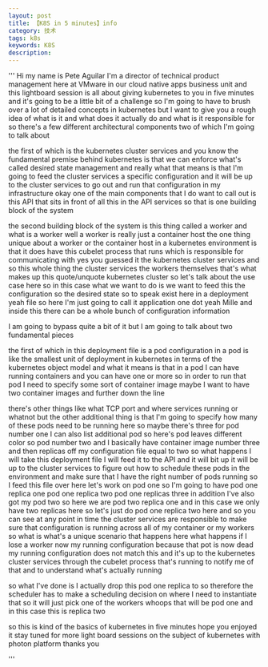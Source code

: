 ```yaml
---
layout: post
title: 【K8S in 5 minutes】info
category: 技术
tags: k8s 
keywords: K8S
description: 
---
```


'''
Hi my name is Pete Aguilar 
I'm a director of technical product management here at VMware 
in our cloud native apps business unit 
and this lightboard session is all about giving kubernetes to you in five minutes 
and it's going to be a little bit of a challenge 
so I'm going to have to brush over a lot of detailed concepts in kubernetes 
but I want to give you a rough idea of what is it and what does it actually do 
and what is it responsible for 
so there's a few different architectural components two of which I'm going to talk about 

the first of which is the kubernetes cluster services 
and you know the fundamental premise behind kubernetes is that 
we can enforce what's called desired state management 
and really what that means is that I'm going to feed the cluster services a specific configuration 
and it will be up to the cluster services to go out 
and run that configuration in my infrastructure okay 
one of the main components that I do want to call out is this API that sits in front of all this in the API services 
so that is one building block of the system 

the second building block of the system is this thing called a worker 
and what is a worker 
well a worker is really just a container host the one thing unique about a worker 
or the container host in a kubernetes environment is that 
it does have this cubelet process that runs which is responsible for communicating with yes you guessed it the kubernetes cluster services 
and so this whole thing the cluster services the workers themselves that's what makes up this quote/unquote kubernetes cluster 
so let's talk about the use case here 
so in this case what we want to do is we want to feed this the configuration 
so the desired state so to speak exist here in a deployment yeah file 
so here I'm just going to call it application one dot yeah Mille 
and inside this there can be a whole bunch of configuration information 

I am going to bypass quite a bit of it 
but I am going to talk about two fundamental pieces 

the first of which in this deployment file is a pod configuration 
in a pod is like the smallest unit of deployment in kubernetes in terms of the kubernetes object model 
and what it means is that in a pod I can have running containers 
and you can have one or more 
so in order to run that pod I need to specify some sort of container image 
maybe I want to have two container images and further down the line 

there's other things like what TCP port 
and where services running or whatnot 
but the other additional thing is that I'm going to specify how many of these pods need to be running here 
so maybe there's three for pod number one I can also list additional pod so here's pod leaves different color 
so pod number two and I basically have container image number three 
and then replicas off my configuration file equal to two 
so what happens I will take this deployment file 
I will feed it to the API and it will bit up 
it will be up to the cluster services to figure out how to schedule these pods in the environment 
and make sure that I have the right number of pods running 
so I feed this file over here let's work on pod one 
so I'm going to have pod one replica one pod one replica two pod one replicas three in addition I've also got my pod two 
so here we are pod two replica one 
and in this case we only have two replicas here so let's just do pod one replica two here 
and so you can see at any point in time the cluster services are responsible to make sure that configuration is running across all of my container or my workers 
so what is what's a unique scenario that happens here what happens if I lose a worker now my running configuration 
because that pot is now dead 
my running configuration does not match this 
and it's up to the kubernetes cluster services through the cubelet process that's running to notify me of that 
and to understand what's actually running 

so what I've done is I actually drop this pod one replica to 
so therefore the scheduler has to make a scheduling decision on where I need to instantiate that 
so it will just pick one of the workers whoops that will be pod one 
and in this case this is replica two 

so this is kind of the basics of kubernetes in five minutes 
hope you enjoyed it stay tuned for more light board sessions on the subject of kubernetes with photon platform 
thanks you



'''